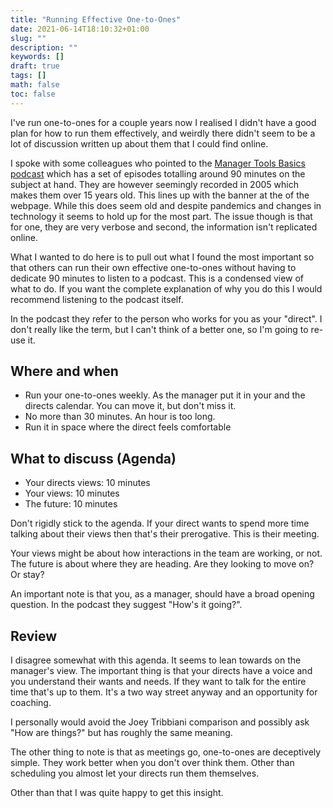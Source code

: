 ```yaml
---
title: "Running Effective One-to-Ones"
date: 2021-06-14T18:10:32+01:00
slug: ""
description: ""
keywords: []
draft: true
tags: []
math: false
toc: false
---
```


I've run one-to-ones for a couple years now I realised I didn't have a good plan for how to run them effectively, and weirdly there didn't seem to be a lot of discussion written up about them that I could find online.

I spoke with some colleagues who pointed to the [Manager Tools Basics podcast](https://www.manager-tools.com/manager-tools-basics) which has a set of episodes totalling around 90 minutes on the subject at hand. They are however seemingly recorded in 2005 which makes them over 15 years old. This lines up with the banner at the of the webpage. While this does seem old and despite pandemics and changes in technology it seems to hold up for the most part. The issue though is that for one, they are very verbose and second, the information isn't replicated online.

What I wanted to do here is to pull out what I found the most important so that others can run their own effective one-to-ones without having to dedicate 90 minutes to listen to a podcast. This is a condensed view of what to do. If you want the complete explanation of why you do this I would recommend listening to the podcast itself.

In the podcast they refer to the person who works for you as your "direct". I don't really like the term, but I can't think of a better one, so I'm going to re-use it.

## Where and when

* Run your one-to-ones weekly. As the manager put it in your and the directs calendar. You can move it, but don't miss it.
* No more than 30 minutes. An hour is too long.
* Run it in space where the direct feels comfortable

## What to discuss (Agenda)

* Your directs views: 10 minutes
* Your views: 10 minutes
* The future: 10 minutes

Don't rigidly stick to the agenda. If your direct wants to spend more time talking about their views then that's their prerogative. This is their meeting.

Your views might be about how interactions in the team are working, or not. The future is about where they are heading. Are they looking to move on? Or stay?

An important note is that you, as a manager, should have a broad opening question. In the podcast they suggest "How's it going?".

## Review

I disagree somewhat with this agenda. It seems to lean towards on the manager's view. The important thing is that your directs have a voice and you understand their wants and needs. If they want to talk for the entire time that's up to them. It's a two way street anyway and an opportunity for coaching.

I personally would avoid the Joey Tribbiani comparison and possibly ask "How are things?" but has roughly the same meaning.

The other thing to note is that as meetings go, one-to-ones are deceptively simple. They work better when you don't over think them. Other than scheduling you almost let your directs run them themselves.

Other than that I was quite happy to get this insight.
